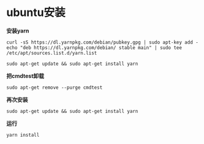# ubuntu安装
**安装yarn**
```
curl -sS https://dl.yarnpkg.com/debian/pubkey.gpg | sudo apt-key add -
echo "deb https://dl.yarnpkg.com/debian/ stable main" | sudo tee /etc/apt/sources.list.d/yarn.list
```

```
sudo apt-get update && sudo apt-get install yarn
```

**把cmdtest卸载**

`sudo apt-get remove --purge cmdtest`

**再次安装**

`sudo apt-get update && sudo apt-get install yarn`

**运行**

`yarn install`
